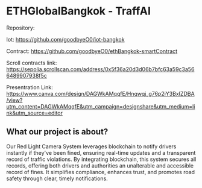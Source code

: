 # ETHGlobalBangkok - TraffAI

Repository:

Iot: https://github.com/goodbyeO0/iot-bangkok

Contract: https://github.com/goodbyeO0/ethBangkok-smartContract

Scroll contracts link: https://sepolia.scrollscan.com/address/0x5f36a20d3d06b7bfc63a59c3a566489907938f5c

Presentration Link: https://www.canva.com/design/DAGWkAMqqfE/Hnqwqj_g76p2iY3BxIZDBA/view?utm_content=DAGWkAMqqfE&utm_campaign=designshare&utm_medium=link&utm_source=editor

## What our project is about?

Our Red Light Camera System leverages blockchain to notify drivers instantly if they've been fined, ensuring real-time updates and a transparent record of traffic violations. By integrating blockchain, this system secures all records, offering both drivers and authorities an unalterable and accessible record of fines. It simplifies compliance, enhances trust, and promotes road safety through clear, timely notifications.

